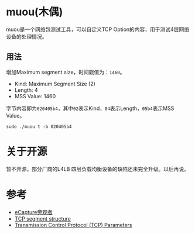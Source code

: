 # muou(木偶)
muou是一个网络包测试工具，可以自定义TCP Option的内容，用于测试4层网络设备的处理情况。


## 用法
增加Maximum segment size，时间戳值为：`1460`。
* Kind: Maximum Segment Size (2)
* Length: 4
* MSS Value: 1460

字节内容即为`020405b4`，其中`02`表示Kind，`04`表示Length，`05b4`表示MSS Value。


```shell
sudo ./muou t -b 020405b4
```

# 关于开源
暂不开源，部分厂商的L4LB 四层负载均衡设备的缺陷还未完全升级。以后再说。

# 参考
* [eCapture旁观者](https://github.com/gojue/ecapture)
* [TCP segment structure](https://en.wikipedia.org/wiki/Transmission_Control_Protocol#TCP_segment_structure)
* [Transmission Control Protocol (TCP) Parameters](https://www.iana.org/assignments/tcp-parameters/tcp-parameters.xhtml)
